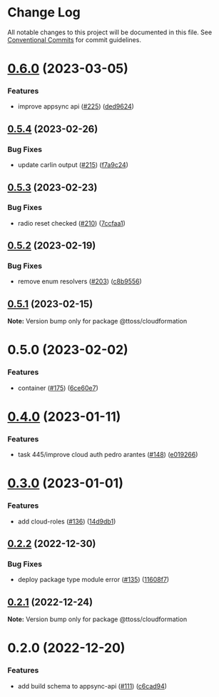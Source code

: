# Change Log

All notable changes to this project will be documented in this file.
See [Conventional Commits](https://conventionalcommits.org) for commit guidelines.

# [0.6.0](https://github.com/ttoss/ttoss/compare/@ttoss/cloudformation@0.5.4...@ttoss/cloudformation@0.6.0) (2023-03-05)

### Features

- improve appsync api ([#225](https://github.com/ttoss/ttoss/issues/225)) ([ded9624](https://github.com/ttoss/ttoss/commit/ded96245b181e546e1bb66a612d1e6cb0768b1e3))

## [0.5.4](https://github.com/ttoss/ttoss/compare/@ttoss/cloudformation@0.5.3...@ttoss/cloudformation@0.5.4) (2023-02-26)

### Bug Fixes

- update carlin output ([#215](https://github.com/ttoss/ttoss/issues/215)) ([f7a9c24](https://github.com/ttoss/ttoss/commit/f7a9c248042e680120dd3c01efe984b59adcf947))

## [0.5.3](https://github.com/ttoss/ttoss/compare/@ttoss/cloudformation@0.5.2...@ttoss/cloudformation@0.5.3) (2023-02-23)

### Bug Fixes

- radio reset checked ([#210](https://github.com/ttoss/ttoss/issues/210)) ([7ccfaa1](https://github.com/ttoss/ttoss/commit/7ccfaa12cbcd0ed9a666348a5faaa79629c727fd))

## [0.5.2](https://github.com/ttoss/ttoss/compare/@ttoss/cloudformation@0.5.1...@ttoss/cloudformation@0.5.2) (2023-02-19)

### Bug Fixes

- remove enum resolvers ([#203](https://github.com/ttoss/ttoss/issues/203)) ([c8b9556](https://github.com/ttoss/ttoss/commit/c8b955606a8205b9c191d326b3a48634d9e24aaa))

## [0.5.1](https://github.com/ttoss/ttoss/compare/@ttoss/cloudformation@0.5.0...@ttoss/cloudformation@0.5.1) (2023-02-15)

**Note:** Version bump only for package @ttoss/cloudformation

# 0.5.0 (2023-02-02)

### Features

- container ([#175](https://github.com/ttoss/ttoss/issues/175)) ([6ce60e7](https://github.com/ttoss/ttoss/commit/6ce60e7618818ca479d70ee1ee42cb2f02ca57b4))

# [0.4.0](https://github.com/ttoss/ttoss/compare/@ttoss/cloudformation@0.3.0...@ttoss/cloudformation@0.4.0) (2023-01-11)

### Features

- task 445/improve cloud auth pedro arantes ([#148](https://github.com/ttoss/ttoss/issues/148)) ([e019266](https://github.com/ttoss/ttoss/commit/e0192663adf6b5a2a82eb0743827dba5ac72f85f))

# [0.3.0](https://github.com/ttoss/ttoss/compare/@ttoss/cloudformation@0.2.2...@ttoss/cloudformation@0.3.0) (2023-01-01)

### Features

- add cloud-roles ([#136](https://github.com/ttoss/ttoss/issues/136)) ([14d9db1](https://github.com/ttoss/ttoss/commit/14d9db1e2ec2f559e9ac30cafe0927893443adf3))

## [0.2.2](https://github.com/ttoss/ttoss/compare/@ttoss/cloudformation@0.2.1...@ttoss/cloudformation@0.2.2) (2022-12-30)

### Bug Fixes

- deploy package type module error ([#135](https://github.com/ttoss/ttoss/issues/135)) ([11608f7](https://github.com/ttoss/ttoss/commit/11608f7a79a6cdd62732d2a3f73e09c83033fe03))

## [0.2.1](https://github.com/ttoss/ttoss/compare/@ttoss/cloudformation@0.2.0...@ttoss/cloudformation@0.2.1) (2022-12-24)

**Note:** Version bump only for package @ttoss/cloudformation

# 0.2.0 (2022-12-20)

### Features

- add build schema to appsync-api ([#111](https://github.com/ttoss/ttoss/issues/111)) ([c6cad94](https://github.com/ttoss/ttoss/commit/c6cad945a415045177708bd98fe1bc3d07761c46))
